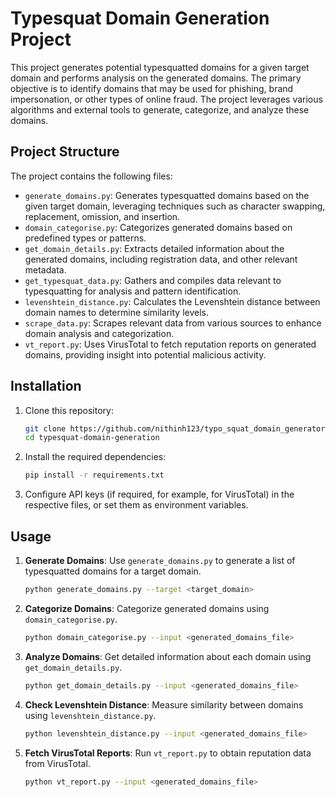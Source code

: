 # Typesquat Domain Generation Project

This project generates potential typesquatted domains for a given target domain and performs analysis on the generated domains. The primary objective is to identify domains that may be used for phishing, brand impersonation, or other types of online fraud. The project leverages various algorithms and external tools to generate, categorize, and analyze these domains.

## Project Structure

The project contains the following files:

- `generate_domains.py`: Generates typesquatted domains based on the given target domain, leveraging techniques such as character swapping, replacement, omission, and insertion.
- `domain_categorise.py`: Categorizes generated domains based on predefined types or patterns.
- `get_domain_details.py`: Extracts detailed information about the generated domains, including registration data, and other relevant metadata.
- `get_typesquat_data.py`: Gathers and compiles data relevant to typesquatting for analysis and pattern identification.
- `levenshtein_distance.py`: Calculates the Levenshtein distance between domain names to determine similarity levels.
- `scrape_data.py`: Scrapes relevant data from various sources to enhance domain analysis and categorization.
- `vt_report.py`: Uses VirusTotal to fetch reputation reports on generated domains, providing insight into potential malicious activity.

## Installation

1. Clone this repository:
    ```bash
    git clone https://github.com/nithinh123/typo_squat_domain_generator.git
    cd typesquat-domain-generation
    ```

2. Install the required dependencies:
    ```bash
    pip install -r requirements.txt
    ```

3. Configure API keys (if required, for example, for VirusTotal) in the respective files, or set them as environment variables.

## Usage

1. **Generate Domains**: Use `generate_domains.py` to generate a list of typesquatted domains for a target domain.
    ```bash
    python generate_domains.py --target <target_domain>
    ```

2. **Categorize Domains**: Categorize generated domains using `domain_categorise.py`.
    ```bash
    python domain_categorise.py --input <generated_domains_file>
    ```

3. **Analyze Domains**: Get detailed information about each domain using `get_domain_details.py`.
    ```bash
    python get_domain_details.py --input <generated_domains_file>
    ```

4. **Check Levenshtein Distance**: Measure similarity between domains using `levenshtein_distance.py`.
    ```bash
    python levenshtein_distance.py --input <generated_domains_file>
    ```

5. **Fetch VirusTotal Reports**: Run `vt_report.py` to obtain reputation data from VirusTotal.
    ```bash
    python vt_report.py --input <generated_domains_file>
    ```